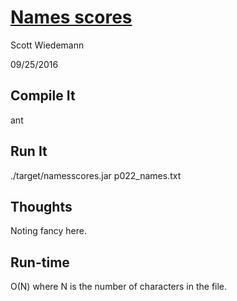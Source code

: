 # [Names scores](http://projecteuler.net/problem=22)
Scott Wiedemann

09/25/2016

## Compile It
ant


## Run It
./target/namesscores.jar p022_names.txt

## Thoughts
Noting fancy here.

## Run-time
O(N) where N is the number of characters in the file.
